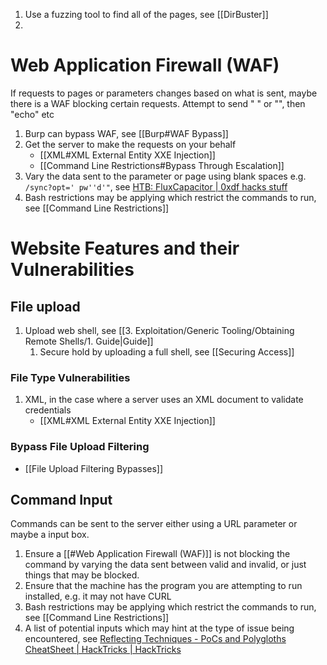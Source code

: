 1. Use a fuzzing tool to find all of the pages, see [[DirBuster]]
2. 

# Web Application Firewall (WAF)

If requests to pages or parameters changes based on what is sent, maybe there is a WAF blocking certain requests. Attempt to send " " or "", then "echo" etc

1. Burp can bypass WAF, see [[Burp#WAF Bypass]]
2. Get the server to make the requests on your behalf
	* [[XML#XML External Entity XXE Injection]]
	* [[Command Line Restrictions#Bypass Through Escalation]]
1. Vary the data sent to the parameter or page using blank spaces e.g. `/sync?opt=' pw''d'"`, see [HTB: FluxCapacitor | 0xdf hacks stuff](https://0xdf.gitlab.io/2018/05/12/htb-fluxcapacitor.html)
2. Bash restrictions may be applying which restrict the commands to run, see [[Command Line Restrictions]]
# Website Features and their Vulnerabilities

## File upload 

1. Upload web shell, see [[3. Exploitation/Generic Tooling/Obtaining Remote Shells/1. Guide|Guide]]
	1. Secure hold by uploading a full shell, see [[Securing Access]]


### File Type Vulnerabilities

1. XML, in the case where a server uses an XML document to validate credentials
	* [[XML#XML External Entity XXE Injection]]

### Bypass File Upload Filtering

* [[File Upload Filtering Bypasses]]

## Command Input

Commands can be sent to the server either using a URL parameter or maybe a input box. 

1. Ensure a [[#Web Application Firewall (WAF)]] is not blocking the command by varying the data sent between valid and invalid, or just things that may be blocked.
2. Ensure that the machine has the program you are attempting to run installed, e.g. it may not have CURL
3. Bash restrictions may be applying which restrict the commands to run, see [[Command Line Restrictions]]
4. A list of potential inputs which may hint at the type of issue being encountered, see [Reflecting Techniques - PoCs and Polygloths CheatSheet | HackTricks | HackTricks](https://book.hacktricks.xyz/pentesting-web/pocs-and-polygloths-cheatsheet)